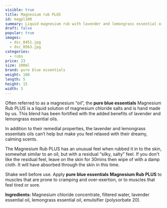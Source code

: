 ```yaml
---
visible: true
title: Magnesium rub PLUS
id: magpl100
summary: Liquid magnesium rub with lavender and lemongrass essential oils
draft: false
popular: true
images:
  - dsc_0451.jpg
  - dsc_0563.jpg
categories:
  - rubs
price: 23
size: 100ml
brand: pure blue essentials
weight: 160
length: 5
height: 15
width: 5
---
```

Often referred to as a magnesium “oil”, the **pure blue essentials** Magnesium Rub PLUS is a liquid solution of magnesium chloride salts and is hand made by us. This blend has been fortified with the added benefits of lavender and lemongrass essential oils.

In addition to their remedial properties, the lavender and lemongrass essentials oils can’t help but make you feel relaxed with their dreamy, calming scents.

The Magnesium Rub PLUS has an unusual feel when rubbed it in to the skin, somewhat similar to an oil, but with a residual “silky, salty” feel.  If you don't like the residual feel, leave on the skin for 30mins then wipe of with a damp cloth.  It will have absorbed through the skin in this time.

Shake well before use.  Apply **pure blue essentials** **Magnesium Rub PLUS** to muscles that are prone to cramping and over-exertion, or to muscles that feel tired or sore.

**Ingredients:** Magnesium chloride concentrate, filtered water, lavender essential oil, lemongrass essential oil,  emulsifier (polysorbate 20).
